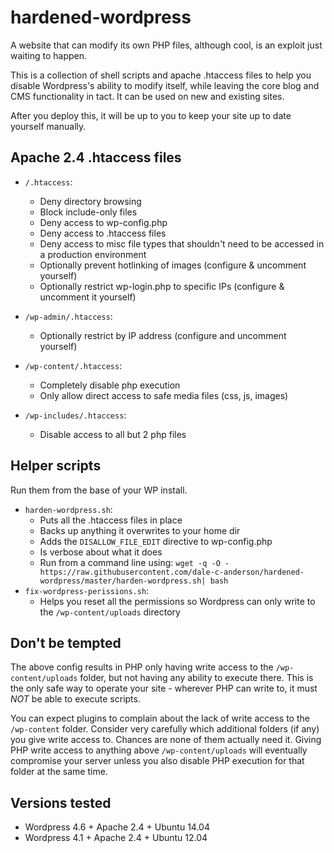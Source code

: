 # hardened-wordpress
A website that can modify its own PHP files, although cool, is an exploit just waiting to happen.

This is a collection of shell scripts and apache .htaccess files to help you disable Wordpress's ability to modify itself, while leaving the core blog and CMS functionality in tact. It can be used on new and existing sites.

After you deploy this, it will be up to you to keep your site up to date yourself manually.

## Apache 2.4 .htaccess files
- `/.htaccess`: 
  - Deny directory browsing
  - Block include-only files
  - Deny access to wp-config.php
  - Deny access to .htaccess files
  - Deny access to misc file types that shouldn't need to be accessed in a production environment
  - Optionally prevent hotlinking of images (configure & uncomment yourself)
  - Optionally restrict wp-login.php to specific IPs (configure & uncomment it yourself)

- `/wp-admin/.htaccess`:
  - Optionally restrict by IP address (configure and uncomment yourself)
  
- `/wp-content/.htaccess`:
  - Completely disable php execution
  - Only allow direct access to safe media files (css, js, images)

- `/wp-includes/.htaccess`:
  - Disable access to all but 2 php files

## Helper scripts
Run them from the base of your WP install.
- `harden-wordpress.sh`:
  - Puts all the .htaccess files in place
  - Backs up anything it overwrites to your home dir 
  - Adds the `DISALLOW_FILE_EDIT` directive to wp-config.php
  - Is verbose about what it does
  - Run from a command line using: `wget -q -O - https://raw.githubusercontent.com/dale-c-anderson/hardened-wordpress/master/harden-wordpress.sh| bash`
- `fix-wordpress-perissions.sh`:
  - Helps you reset all the permissions so Wordpress can only write to the `/wp-content/uploads` directory

## Don't be tempted

The above config results in PHP only having write access to the `/wp-content/uploads` folder, but not having any ability to execute there. This is the only safe way to operate your site - wherever PHP can write to, it must *NOT* be able to execute scripts.

You can expect plugins to complain about the lack of write access to the `/wp-content` folder. Consider very carefully which additional folders (if any) you give write access to. Chances are none of them actually need it. Giving PHP write access to anything above `/wp-content/uploads` will eventually compromise your server unless you also disable PHP execution for that folder at the same time.

## Versions tested
- Wordpress 4.6 + Apache 2.4 + Ubuntu 14.04
- Wordpress 4.1 + Apache 2.4 + Ubuntu 12.04
